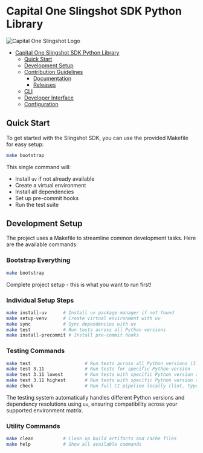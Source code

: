 # Capital One Slingshot SDK Python Library

![Capital One Slingshot Logo](docs/_static/slingshot-small-logo.png)

- [Capital One Slingshot SDK Python Library](#capital-one-slingshot-sdk-python-library)
  - [Quick Start](#quick-start)
  - [Development Setup](#development-setup)
  - [Contribution Guidelines](#contribution-guidelines)
    - [Documentation](#documentation)
    - [Releases](#releases)
  - [CLI](#cli)
  - [Developer Interface](#developer-interface)
  - [Configuration](#configuration)

## Quick Start

To get started with the Slingshot SDK, you can use the provided Makefile for easy setup:

```bash
make bootstrap
```

This single command will:

- Install `uv` if not already available
- Create a virtual environment
- Install all dependencies
- Set up pre-commit hooks
- Run the test suite

## Development Setup

The project uses a Makefile to streamline common development tasks. Here are the available commands:

### Bootstrap Everything

```bash
make bootstrap
```

Complete project setup - this is what you want to run first!

### Individual Setup Steps

```bash
make install-uv      # Install uv package manager if not found
make setup-venv      # Create virtual environment with uv
make sync            # Sync dependencies with uv
make test            # Run tests across all Python versions
make install-precommit # Install pre-commit hooks
```

### Testing Commands

```bash
make test                    # Run tests across all Python versions (3.9-3.13)
make test 3.11               # Run tests for specific Python version
make test 3.11 lowest        # Run tests with specific Python version and dependency resolution
make test 3.11 highest       # Run tests with specific Python version and highest dependency resolution
make check                   # Run full CI pipeline locally (lint, typecheck, test)
```

The testing system automatically handles different Python versions and dependency resolutions using `uv`, ensuring compatibility across your supported environment matrix.

### Utility Commands

```bash
make clean           # Clean up build artifacts and cache files
make help            # Show all available commands
```
